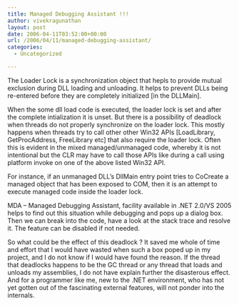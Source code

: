 ```yaml
---
title: Managed Debugging Assistant !!!
author: vivekragunathan
layout: post
date: 2006-04-11T03:52:00+00:00
url: /2006/04/11/managed-debugging-assistant/
categories:
  - Uncategorized

---
```

The Loader Lock is a synchronization object that hepls to provide mutual exclusion during DLL loading and unloading. It helps to prevent DLLs being re-entered before they are completely initialized [in the DLLMain].

When the some dll load code is executed, the loader lock is set and after the complete intialization it is unset. But there is a possibility of deadlock when threads do not properly synchronize on the loader lock. This mostly happens when threads try to call other other Win32 APIs [LoadLibrary, GetProcAddress, FreeLibrary etc] that also require the loader lock. Often this is evident in the mixed managed/unmanaged code, whereby it is not intentional but the CLR may have to call those APIs like during a call using platform invoke on one of the above listed Win32 API.

For instance, if an unmanaged DLL&#8217;s DllMain entry point tries to CoCreate a managed object that has been exposed to COM, then it is an attempt to execute managed code inside the loader lock.

MDA &#8211; Managed Debugging Assistant, facility available in .NET 2.0/VS 2005 helps to find out this situation while debugging and pops up a dialog box. Then we can break into the code, have a look at the stack trace and resolve it. The feature can be disabled if not needed.

So what could be the effect of this deadlock ? It saved me whole of time and effort that I would have wasted when such a box poped up in my project, and I do not know if I would have found the reason. If the thread that deadlocks happens to be the GC thread or any thread that loads and unloads my assemblies, I do not have explain further the disasterous effect. And for a programmer like me, new to the .NET environment, who has not yet gotten out of the fascinating external features, will not ponder into the internals.
